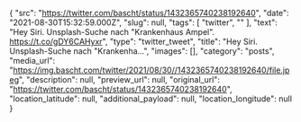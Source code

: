 {
  "src": "https://twitter.com/bascht/status/1432365740238192640",
  "date": "2021-08-30T15:32:59.000Z",
  "slug": null,
  "tags": [
    "twitter",
    ""
  ],
  "text": "Hey Siri. Unsplash-Suche nach \"Krankenhaus Ampel\". https://t.co/gDY6CAHyxr",
  "type": "twitter_tweet",
  "title": "Hey Siri. Unsplash-Suche nach \"Krankenha…",
  "images": [],
  "category": "posts",
  "media_url": "https://img.bascht.com/twitter/2021/08/30//1432365740238192640/file.jpeg",
  "description": null,
  "preview_url": null,
  "original_url": "https://twitter.com/bascht/status/1432365740238192640",
  "location_latitude": null,
  "additional_payload": null,
  "location_longitude": null
}